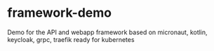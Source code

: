 # framework-demo
Demo for the API and webapp framework based on micronaut, kotlin, keycloak, grpc, traefik ready for kubernetes
